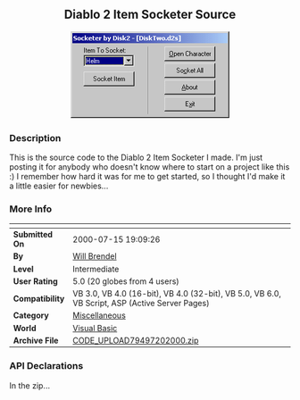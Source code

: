 ﻿<div align="center">

## Diablo 2 Item Socketer Source

<img src="PIC200072052314302.gif">
</div>

### Description

This is the source code to the Diablo 2 Item Socketer I made. I'm just posting it for anybody who doesn't know where to start on a project like this :) I remember how hard it was for me to get started, so I thought I'd make it a little easier for newbies...
 
### More Info
 


<span>             |<span>
---                |---
**Submitted On**   |2000-07-15 19:09:26
**By**             |[Will Brendel](https://github.com/Planet-Source-Code/PSCIndex/blob/master/ByAuthor/will-brendel.md)
**Level**          |Intermediate
**User Rating**    |5.0 (20 globes from 4 users)
**Compatibility**  |VB 3\.0, VB 4\.0 \(16\-bit\), VB 4\.0 \(32\-bit\), VB 5\.0, VB 6\.0, VB Script, ASP \(Active Server Pages\) 
**Category**       |[Miscellaneous](https://github.com/Planet-Source-Code/PSCIndex/blob/master/ByCategory/miscellaneous__1-1.md)
**World**          |[Visual Basic](https://github.com/Planet-Source-Code/PSCIndex/blob/master/ByWorld/visual-basic.md)
**Archive File**   |[CODE\_UPLOAD79497202000\.zip](https://github.com/Planet-Source-Code/will-brendel-diablo-2-item-socketer-source__1-9905/archive/master.zip)

### API Declarations

In the zip...





